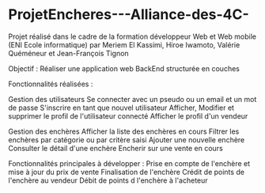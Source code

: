 # ProjetEncheres---Alliance-des-4C-
Projet réalisé dans le cadre de la formation développeur Web et Web mobile (ENI Ecole informatique) par Meriem El Kassimi, Hiroe Iwamoto, Valérie Quéméneur et Jean-François Tignon

Objectif : Réaliser une application web BackEnd structurée en couches

Fonctionnalités réalisées : 

Gestion des utilisateurs
Se connecter avec un pseudo ou un email et un mot de passe
S'inscrire en tant que nouvel utilisateur
Afficher, Modifier et supprimer le profil de l'utilisateur connecté
Afficher le profil d'un vendeur

Gestion des enchères
Afficher la liste des enchères en cours
Filtrer les enchères par  catégorie ou par critère saisi
Ajouter une nouvelle enchère
Consulter le détail d'une enchère
Encherir sur une vente en cours

Fonctionnalités principales à développer :
Prise en compte de l'enchère et mise à jour du prix de vente
Finalisation de l'enchère
Crédit de points de l'enchère au vendeur
Débit de points d l'enchère à l'acheteur
